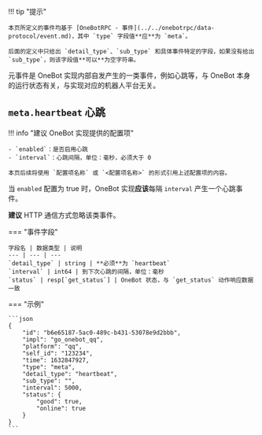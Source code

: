 !!! tip "提示"

    本页所定义的事件均基于 [OneBotRPC - 事件](../../onebotrpc/data-protocol/event.md)，其中 `type` 字段值**应**为 `meta`。

    后面的定义中只给出 `detail_type`、`sub_type` 和具体事件特定的字段，如果没有给出 `sub_type`，则该字段值**可以**为空字符串。

元事件是 OneBot 实现内部自发产生的一类事件，例如心跳等，与 OneBot 本身的运行状态有关，与实现对应的机器人平台无关。

## `meta.heartbeat` 心跳

!!! info "建议 OneBot 实现提供的配置项"

    - `enabled`：是否启用心跳
    - `interval`：心跳间隔，单位：毫秒，必须大于 0

    本页后续将使用 `配置项名称` 或 `<配置项名称>` 的形式引用上述配置项的内容。

当 `enabled` 配置为 true 时，OneBot 实现**应该**每隔 `interval` 产生一个心跳事件。

**建议** HTTP 通信方式忽略该类事件。

=== "事件字段"

    字段名 | 数据类型 | 说明
    --- | --- | ---
    `detail_type` | string | **必须**为 `heartbeat`
    `interval` | int64 | 到下次心跳的间隔，单位：毫秒
    `status` | resp[`get_status`] | OneBot 状态，与 `get_status` 动作响应数据一致

=== "示例"

    ```json
    {
        "id": "b6e65187-5ac0-489c-b431-53078e9d2bbb",
        "impl": "go_onebot_qq",
        "platform": "qq",
        "self_id": "123234",
        "time": 1632847927,
        "type": "meta",
        "detail_type": "heartbeat",
        "sub_type": "",
        "interval": 5000,
        "status": {
            "good": true,
            "online": true
        }
    }
    ```
